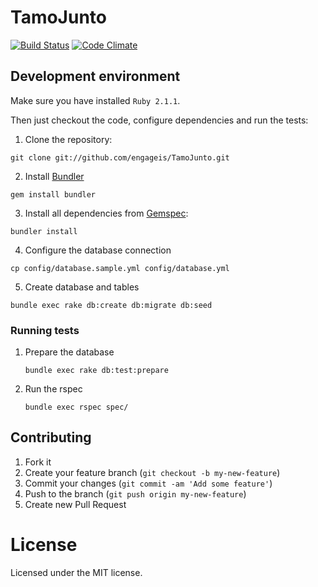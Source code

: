 # TamoJunto
[![Build Status](https://travis-ci.org/engageis/TamoJunto.png)](https://travis-ci.org/engageis/TamoJunto) [![Code Climate](https://codeclimate.com/github/engageis/TamoJunto.png)](https://codeclimate.com/github/engageis/TamoJunto)


## Development environment

Make sure you have installed `Ruby 2.1.1`.

Then just checkout the code, configure dependencies and run the tests:

1. Clone the repository:

 `git clone git://github.com/engageis/TamoJunto.git`

2. Install [Bundler](http://gembundler.com/)

 `gem install bundler`

3. Install all dependencies from [Gemspec](http://docs.rubygems.org/read/chapter/20):

 `bundler install`
 
4. Configure the database connection
  
  `cp config/database.sample.yml config/database.yml`
 
5. Create database and tables

 `bundle exec rake db:create db:migrate db:seed`

### Running tests

1. Prepare the database
	
	`bundle exec rake db:test:prepare`

2. Run the rspec

	`bundle exec rspec spec/`

## Contributing

1. Fork it
2. Create your feature branch (`git checkout -b my-new-feature`)
3. Commit your changes (`git commit -am 'Add some feature'`)
4. Push to the branch (`git push origin my-new-feature`)
5. Create new Pull Request


# License

Licensed under the MIT license.
